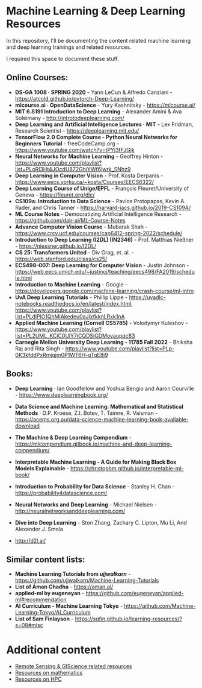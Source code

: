 # Machine Learning & Deep Learning Resources

In this repository, I'll be documenting the content related machine learning and deep learning trainings and related resources.

I required this space to document these stuff.

## Online Courses:

- **DS-GA 1008 · SPRING 2020** - Yann LeCun & Alfredo Canziani - https://atcold.github.io/pytorch-Deep-Learning/
- **mlcourse.ai · OpenDataScience** - Yury Kashnitsky - https://mlcourse.ai/
- **MIT 6.S191 Introduction to Deep Learning** - Alexander Amini & Ava Soleimany - http://introtodeeplearning.com/
- **Deep Learning and Artificial Intelligence Lectures · MIT** - Lex Fridman, Research Scientist - https://deeplearning.mit.edu/
- **TensorFlow 2.0 Complete Course - Python Neural Networks for Beginners Tutorial** - freeCodeCamp.org - https://www.youtube.com/watch?v=tPYj3fFJGjk
- **Neural Networks for Machine Learning** - Geoffrey Hinton - https://www.youtube.com/playlist?list=PLoRl3Ht4JOcdU872GhiYWf6jwrk_SNhz9
- **Deep Learning in Computer Vision** - Prof. Kosta Derpanis - https://www.eecs.yorku.ca/~kosta/Courses/EECS6322/
- **Deep Learning Course of Unige/EPFL** - François Fleuret/University of Geneva - https://fleuret.org/dlc/
- **CS109a: Introduction to Data Science** - Pavlos Protopapas, Kevin A. Rader, and Chris Tanner - https://harvard-iacs.github.io/2019-CS109A/
- **ML Course Notes** - Democratizing Artificial Intelligence Research - https://github.com/dair-ai/ML-Course-Notes
- **Advance Computer Vision Course** - Mubarak Shah - https://www.crcv.ucf.edu/courses/cap6412-spring-2022/schedule/
- **Introduction to Deep Learning (I2DL) (IN2346)** - Prof. Matthias Nießner - https://niessner.github.io/I2DL/
- **CS 25: Transformers United** - Div Grag, et. al. - https://web.stanford.edu/class/cs25/
- **ECS498-007: Deep Learning for Computer Vision** - Justin Johnson - https://web.eecs.umich.edu/~justincj/teaching/eecs498/FA2019/schedule.html
- **Introduction to Machine Learning** - Google - https://developers.google.com/machine-learning/crash-course/ml-intro
- **UvA Deep Learning Tutorials** - Phillip Lippe - https://uvadlc-notebooks.readthedocs.io/en/latest/index.html, https://www.youtube.com/playlist?list=PLdlPlO1QhMiAkedeu0aJixfkknLRxk1nA
- **Applied Machine Learning (Cornell CS5785)** - Volodymyr Kuleshov - https://www.youtube.com/playlist?list=PL2UML_KCiC0UlY7iCQDSiGDMovaupqc83
- **Carnegie Mellon University Deep Learning - 11785 Fall 2022** - Bhiksha Raj and Rita Singh - https://www.youtube.com/playlist?list=PLp-0K3kfddPxRmjgjm0P1WT6H-gTqE8j9

## Books:

- **Deep Learning** · Ian Goodfellow and Yoshua Bengio and Aaron Courville - https://www.deeplearningbook.org/

- **Data Science and Machine Learning: Mathematical and Statistical Methods** · D.P. Kroese, Z.I. Botev, T. Taimre, R. Vaisman - https://acems.org.au/data-science-machine-learning-book-available-download
- **The Machine & Deep Learning Compendium** - https://mlcompendium.gitbook.io/machine-and-deep-learning-compendium/
- **Interpretable Machine Learning - A Guide for Making Black Box Models Explainable** - https://christophm.github.io/interpretable-ml-book/
- **Introduction to Probability for Data Science** - Stanley H. Chan - https://probability4datascience.com/
- **Neural Networks and Deep Learning** - Michael Nielsen - http://neuralnetworksanddeeplearning.com/
- **Dive into Deep Learning** - Ston Zhang, Zachary C. Lipton, Mu Li, And Alexander J. Smola
 - http://d2l.ai/

## Similar content lists:
- **Machine Learning Tutorials from _ujjwalkarn_** - https://github.com/ujjwalkarn/Machine-Learning-Tutorials
- **List of Aman Chadha** - https://aman.ai/
- **applied-ml by eugeneyan** - https://github.com/eugeneyan/applied-ml#recommendation
- **AI Curriculum - Machine Learning Tokyo** - https://github.com/Machine-Learning-Tokyo/AI_Curriculum
- **List of Sam Finlayson** - https://sgfin.github.io/learning-resources/?s=08#misc

# Additional content
- [Remote Sensing & GIScience related resources](remote_sensing_giscience/README.md)
- [Resources on mathematics](./mathematics/README.md)
- [Resources on HPC](./HPC/README.md)